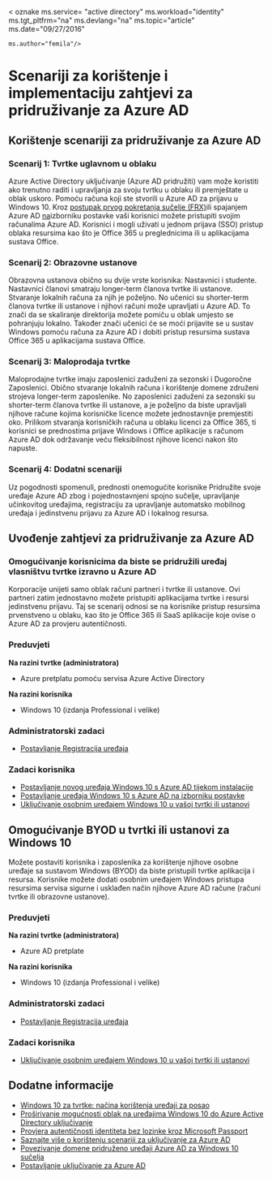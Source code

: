 <properties
    pageTitle="Scenariji za korištenje i implementaciju zahtjevi za Azure AD uključivanje | Microsoft Azure"
    description="U članku se objašnjava kako administratori postaviti Azure AD uključivanje njihove krajnjim korisnicima (zaposlenika, studenti, drugi korisnici). Opisano scenarija stvarnog života za korištenje Azure AD uključiti."
    services="active-directory"
    documentationCenter=""
    authors="femila"
    manager="swadhwa"
    editor=""
    tags="azure-classic-portal"/>

< oznake ms.service= "active directory" ms.workload="identity" ms.tgt_pltfrm="na" ms.devlang="na" ms.topic="article" ms.date="09/27/2016"

    ms.author="femila"/>

# <a name="usage-scenarios-and-deployment-considerations-for-azure-ad-join"></a>Scenariji za korištenje i implementaciju zahtjevi za pridruživanje za Azure AD

## <a name="usage-scenarios-for-azure-ad-join"></a>Korištenje scenariji za pridruživanje za Azure AD
### <a name="scenario-1-businesses-largely-in-the-cloud"></a>Scenarij 1: Tvrtke uglavnom u oblaku

Azure Active Directory uključivanje (Azure AD pridružiti) vam može koristiti ako trenutno raditi i upravljanja za svoju tvrtku u oblaku ili premještate u oblak uskoro. Pomoću računa koji ste stvorili u Azure AD za prijavu u Windows 10. Kroz [postupak prvog pokretanja sučelje (FRX)](active-directory-azureadjoin-user-frx.md)ili spajanjem Azure AD [na](active-directory-azureadjoin-user-upgrade.md)izborniku postavke vaši korisnici možete pristupiti svojim računalima Azure AD.  Korisnici i mogli uživati u jednom prijava (SSO) pristup oblaka resursima kao što je Office 365 u preglednicima ili u aplikacijama sustava Office.

### <a name="scenario-2-educational-institutions"></a>Scenarij 2: Obrazovne ustanove

Obrazovna ustanova obično su dvije vrste korisnika: Nastavnici i studente. Nastavnici članovi smatraju longer-term članova tvrtke ili ustanove. Stvaranje lokalnih računa za njih je poželjno. No učenici su shorter-term članova tvrtke ili ustanove i njihovi računi može upravljati u Azure AD. To znači da se skaliranje direktorija možete pomiču u oblak umjesto se pohranjuju lokalno. Također znači učenici će se moći prijavite se u sustav Windows pomoću računa za Azure AD i dobiti pristup resursima sustava Office 365 u aplikacijama sustava Office.

### <a name="scenario-3-retail-businesses"></a>Scenarij 3: Maloprodaja tvrtke

Maloprodajne tvrtke imaju zaposlenici zaduženi za sezonski i Dugoročne Zaposlenici. Obično stvaranje lokalnih računa i korištenje domene združeni strojeva longer-term zaposlenike. No zaposlenici zaduženi za sezonski su shorter-term članova tvrtke ili ustanove, a je poželjno da biste upravljali njihove račune kojima korisničke licence možete jednostavnije premjestiti oko. Prilikom stvaranja korisničkih računa u oblaku licenci za Office 365, ti korisnici se prednostima prijave Windows i Office aplikacije s računom Azure AD dok održavanje veću fleksibilnost njihove licenci nakon što napuste.

### <a name="scenario-4-additional-scenarios"></a>Scenarij 4: Dodatni scenariji

Uz pogodnosti spomenuli, prednosti onemogućite korisnike Pridružite svoje uređaje Azure AD zbog i pojednostavnjeni spojno sučelje, upravljanje učinkovitog uređajima, registraciju za upravljanje automatsko mobilnog uređaja i jedinstvenu prijavu za Azure AD i lokalnog resursa.  


## <a name="deployment-considerations-for-azure-ad-join"></a>Uvođenje zahtjevi za pridruživanje za Azure AD

### <a name="enable-your-users-to-join-a-company-owned-device-directly-to-azure-ad"></a>Omogućivanje korisnicima da biste se pridružili uređaj vlasništvu tvrtke izravno u Azure AD


Korporacije unijeti samo oblak računi partneri i tvrtke ili ustanove. Ovi partneri zatim jednostavno možete pristupiti aplikacijama tvrtke i resursi jedinstvenu prijavu. Taj se scenarij odnosi se na korisnike pristup resursima prvenstveno u oblaku, kao što je Office 365 ili SaaS aplikacije koje ovise o Azure AD za provjeru autentičnosti.

### <a name="prerequisites"></a>Preduvjeti
**Na razini tvrtke (administratora)**

*   Azure pretplatu pomoću servisa Azure Active Directory  

**Na razini korisnika**

*   Windows 10 (izdanja Professional i velike)

### <a name="administrator-tasks"></a>Administratorski zadaci
* [Postavljanje Registracija uređaja](active-directory-azureadjoin-setup.md)

### <a name="user-tasks"></a>Zadaci korisnika
* [Postavljanje novog uređaja Windows 10 s Azure AD tijekom instalacije](active-directory-azureadjoin-user-frx.md)
* [Postavljanje uređaja Windows 10 s Azure AD na izborniku postavke](active-directory-azureadjoin-user-upgrade.md)
* [Uključivanje osobnim uređajem Windows 10 u vašoj tvrtki ili ustanovi](active-directory-azureadjoin-personal-device.md)



## <a name="enable-byod-in-your-organization-for-windows-10"></a>Omogućivanje BYOD u tvrtki ili ustanovi za Windows 10
Možete postaviti korisnika i zaposlenika za korištenje njihove osobne uređaje sa sustavom Windows (BYOD) da biste pristupili tvrtke aplikacija i resursa. Korisnike možete dodati osobnim uređajem Windows pristupa resursima servisa sigurne i usklađen način njihove Azure AD račune (računi tvrtke ili obrazovne ustanove).

### <a name="prerequisites"></a>Preduvjeti
**Na razini tvrtke (administratora)**

*   Azure AD pretplate

**Na razini korisnika**

*   Windows 10 (izdanja Professional i velike)


### <a name="administrator-tasks"></a>Administratorski zadaci

* [Postavljanje Registracija uređaja](active-directory-azureadjoin-setup.md)

### <a name="user-tasks"></a>Zadaci korisnika
* [Uključivanje osobnim uređajem Windows 10 u vašoj tvrtki ili ustanovi](active-directory-azureadjoin-personal-device.md)


## <a name="additional-information"></a>Dodatne informacije
* [Windows 10 za tvrtke: načina korištenja uređaji za posao](active-directory-azureadjoin-windows10-devices-overview.md)
* [Proširivanje mogućnosti oblak na uređajima Windows 10 do Azure Active Directory uključivanje](active-directory-azureadjoin-user-upgrade.md)
* [Provjera autentičnosti identiteta bez lozinke kroz Microsoft Passport](active-directory-azureadjoin-passport.md)
* [Saznajte više o korištenju scenariji za uključivanje za Azure AD](active-directory-azureadjoin-deployment-aadjoindirect.md)
* [Povezivanje domene pridruženo uređaji Azure AD za Windows 10 sučelja](active-directory-azureadjoin-devices-group-policy.md)
* [Postavljanje uključivanje za Azure AD](active-directory-azureadjoin-setup.md)
